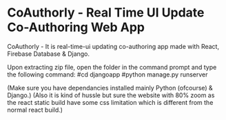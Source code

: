 # CoAuthorly - Real Time UI Update Co-Authoring Web App
CoAuthorly -  It is real-time-ui updating co-authoring app made with React, Firebase Database &amp; Django.


Upon extracting zip file, open the folder in the command prompt and type the following command:
#cd djangoapp
#python manage.py runserver

(Make sure you have dependancies installed mainly Python (ofcourse) & Django.)
(Also it is kind of hussle but sure the website with 80% zoom as the react static build have some css limitation which is different from the normal react build.)
